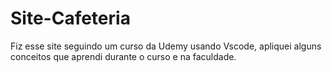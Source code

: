 # Site-Cafeteria
Fiz esse site seguindo um curso da Udemy usando Vscode, apliquei alguns conceitos que aprendi durante o curso e na faculdade.

